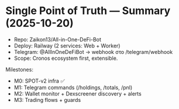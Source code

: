 # Single Point of Truth — Summary (2025-10-20)

- Repo: Zaikon13/All-in-One-DeFi-Bot
- Deploy: Railway (2 services: Web + Worker)
- Telegram: @AllInOneDeFiBot → webhook στο /telegram/webhook
- Scope: Cronos ecosystem first, extensible.

Milestones:
- M0: SPOT-v2 infra ✅
- M1: Telegram commands (/holdings, /totals, /pnl)
- M2: Wallet monitor + Dexscreener discovery + alerts
- M3: Trading flows + guards
